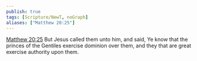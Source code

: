 ```yaml
---
publish: true
tags: [Scripture/NewT, noGraph]
aliases: ["Matthew 20:25"]
---
```

[Matthew 20:25](https://churchofjesuschrist.org/study/scriptures/nt/matt/20?lang=eng&id=p25#p25) But Jesus called them unto him, and said, Ye know that the princes of the Gentiles exercise dominion over them, and they that are great exercise authority upon them.
